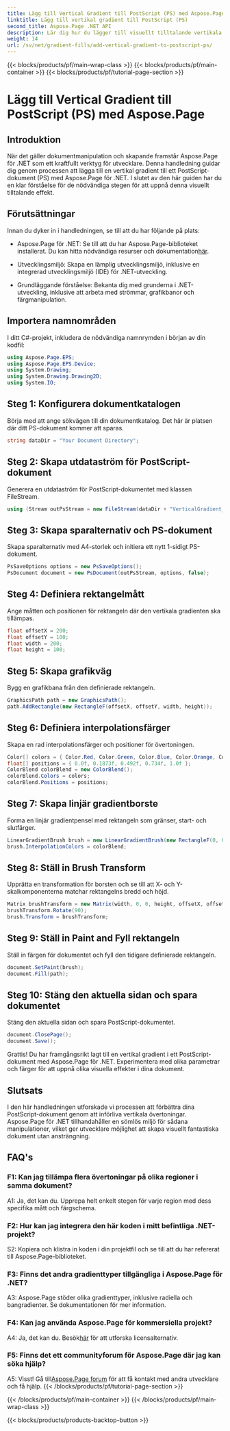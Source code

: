 ```yaml
---
title: Lägg till Vertical Gradient till PostScript (PS) med Aspose.Page
linktitle: Lägg till vertikal gradient till PostScript (PS)
second_title: Aspose.Page .NET API
description: Lär dig hur du lägger till visuellt tilltalande vertikala gradienter till PostScript-dokument (PS) i .NET med Aspose.Page. Lyft ditt dokumentskapande med denna steg-för-steg-guide.
weight: 14
url: /sv/net/gradient-fills/add-vertical-gradient-to-postscript-ps/
---
```


{{< blocks/products/pf/main-wrap-class >}}
{{< blocks/products/pf/main-container >}}
{{< blocks/products/pf/tutorial-page-section >}}

# Lägg till Vertical Gradient till PostScript (PS) med Aspose.Page

## Introduktion

När det gäller dokumentmanipulation och skapande framstår Aspose.Page för .NET som ett kraftfullt verktyg för utvecklare. Denna handledning guidar dig genom processen att lägga till en vertikal gradient till ett PostScript-dokument (PS) med Aspose.Page för .NET. I slutet av den här guiden har du en klar förståelse för de nödvändiga stegen för att uppnå denna visuellt tilltalande effekt.

## Förutsättningar

Innan du dyker in i handledningen, se till att du har följande på plats:

-  Aspose.Page för .NET: Se till att du har Aspose.Page-biblioteket installerat. Du kan hitta nödvändiga resurser och dokumentation[här](https://reference.aspose.com/page/net/).

- Utvecklingsmiljö: Skapa en lämplig utvecklingsmiljö, inklusive en integrerad utvecklingsmiljö (IDE) för .NET-utveckling.

- Grundläggande förståelse: Bekanta dig med grunderna i .NET-utveckling, inklusive att arbeta med strömmar, grafikbanor och färgmanipulation.

## Importera namnområden

I ditt C#-projekt, inkludera de nödvändiga namnrymden i början av din kodfil:

```csharp
using Aspose.Page.EPS;
using Aspose.Page.EPS.Device;
using System.Drawing;
using System.Drawing.Drawing2D;
using System.IO;
```

## Steg 1: Konfigurera dokumentkatalogen

Börja med att ange sökvägen till din dokumentkatalog. Det här är platsen där ditt PS-dokument kommer att sparas.

```csharp
string dataDir = "Your Document Directory";
```

## Steg 2: Skapa utdataström för PostScript-dokument

Generera en utdataström för PostScript-dokumentet med klassen FileStream.

```csharp
using (Stream outPsStream = new FileStream(dataDir + "VerticalGradient_outPS.ps", FileMode.Create))
```

## Steg 3: Skapa sparalternativ och PS-dokument

Skapa sparalternativ med A4-storlek och initiera ett nytt 1-sidigt PS-dokument.

```csharp
PsSaveOptions options = new PsSaveOptions();
PsDocument document = new PsDocument(outPsStream, options, false);
```

## Steg 4: Definiera rektangelmått

Ange måtten och positionen för rektangeln där den vertikala gradienten ska tillämpas.

```csharp
float offsetX = 200;
float offsetY = 100;
float width = 200;
float height = 100;
```

## Steg 5: Skapa grafikväg

Bygg en grafikbana från den definierade rektangeln.

```csharp
GraphicsPath path = new GraphicsPath();
path.AddRectangle(new RectangleF(offsetX, offsetY, width, height));
```

## Steg 6: Definiera interpolationsfärger

Skapa en rad interpolationsfärger och positioner för övertoningen.

```csharp
Color[] colors = { Color.Red, Color.Green, Color.Blue, Color.Orange, Color.DarkOliveGreen };
float[] positions = { 0.0f, 0.1873f, 0.492f, 0.734f, 1.0f };
ColorBlend colorBlend = new ColorBlend();
colorBlend.Colors = colors;
colorBlend.Positions = positions;
```

## Steg 7: Skapa linjär gradientborste

Forma en linjär gradientpensel med rektangeln som gränser, start- och slutfärger.

```csharp
LinearGradientBrush brush = new LinearGradientBrush(new RectangleF(0, 0, width, height), Color.Beige, Color.DodgerBlue, 0f);
brush.InterpolationColors = colorBlend;
```

## Steg 8: Ställ in Brush Transform

Upprätta en transformation för borsten och se till att X- och Y-skalkomponenterna matchar rektangelns bredd och höjd.

```csharp
Matrix brushTransform = new Matrix(width, 0, 0, height, offsetX, offsetY);
brushTransform.Rotate(90);
brush.Transform = brushTransform;
```

## Steg 9: Ställ in Paint and Fyll rektangeln

Ställ in färgen för dokumentet och fyll den tidigare definierade rektangeln.

```csharp
document.SetPaint(brush);
document.Fill(path);
```

## Steg 10: Stäng den aktuella sidan och spara dokumentet

Stäng den aktuella sidan och spara PostScript-dokumentet.

```csharp
document.ClosePage();
document.Save();
```

Grattis! Du har framgångsrikt lagt till en vertikal gradient i ett PostScript-dokument med Aspose.Page för .NET. Experimentera med olika parametrar och färger för att uppnå olika visuella effekter i dina dokument.

## Slutsats

I den här handledningen utforskade vi processen att förbättra dina PostScript-dokument genom att införliva vertikala övertoningar. Aspose.Page för .NET tillhandahåller en sömlös miljö för sådana manipulationer, vilket ger utvecklare möjlighet att skapa visuellt fantastiska dokument utan ansträngning.

## FAQ's

### F1: Kan jag tillämpa flera övertoningar på olika regioner i samma dokument?

A1: Ja, det kan du. Upprepa helt enkelt stegen för varje region med dess specifika mått och färgschema.

### F2: Hur kan jag integrera den här koden i mitt befintliga .NET-projekt?

S2: Kopiera och klistra in koden i din projektfil och se till att du har refererat till Aspose.Page-biblioteket.

### F3: Finns det andra gradienttyper tillgängliga i Aspose.Page för .NET?

A3: Aspose.Page stöder olika gradienttyper, inklusive radiella och bangradienter. Se dokumentationen för mer information.

### F4: Kan jag använda Aspose.Page för kommersiella projekt?

 A4: Ja, det kan du. Besök[här](https://purchase.aspose.com/buy) för att utforska licensalternativ.

### F5: Finns det ett communityforum för Aspose.Page där jag kan söka hjälp?

 A5: Visst! Gå till[Aspose.Page forum](https://forum.aspose.com/c/page/39) för att få kontakt med andra utvecklare och få hjälp.
{{< /blocks/products/pf/tutorial-page-section >}}

{{< /blocks/products/pf/main-container >}}
{{< /blocks/products/pf/main-wrap-class >}}

{{< blocks/products/products-backtop-button >}}
